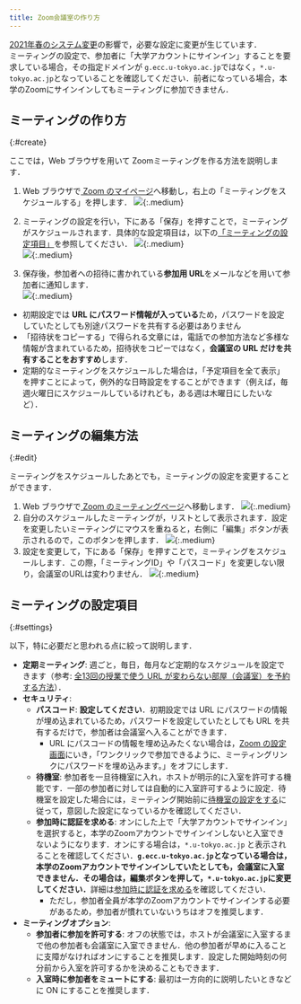 ```yaml
---
title: Zoom会議室の作り方
---
```


<div class="important-box">
<a href="/change2021s/">2021年春のシステム変更</a>の影響で，必要な設定に変更が生じています．<br>
ミーティングの設定で、参加者に「大学アカウントにサインイン」することを要求している場合，その指定ドメインが <code>g.ecc.u-tokyo.ac.jp</code>ではなく，<code>*.u-tokyo.ac.jp</code>となっていることを確認してください．前者になっている場合，本学のZoomにサインインしてもミーティングに参加できません．
</div>

## ミーティングの作り方
{:#create}

ここでは，Web ブラウザを用いて Zoomミーティングを作る方法を説明します．  

1. Web ブラウザで<a href="https://zoom.us/profile" target="_blank"> Zoom のマイページ</a>へ移動し，右上の「ミーティングをスケジュールする」を押します． 
![](img/zoom_create_1.png){:.medium}  

2. ミーティングの設定を行い，下にある「保存」を押すことで，ミーティングがスケジュールされます．具体的な設定項目は，以下の[「ミーティングの設定項目」](#settings)を参照してください．
![](img/zoom_create_2.png){:.medium}  
![](img/zoom_create_3.png){:.medium}  

3. 保存後，参加者への招待に書かれている**参加用 URL**をメールなどを用いて参加者に通知します．  
![](img/zoom_create_4.png){:.medium}  
  * 初期設定では **URL にパスワード情報が入っている**ため，パスワードを設定していたとしても別途パスワードを共有する必要はありません
  * 「招待状をコピーする」で得られる文章には，電話での参加方法など多様な情報が含まれているため，招待状をコピーではなく，**会議室の URL だけを共有することをおすすめ**します．  
  * 定期的なミーティングをスケジュールした場合は，「予定項目を全て表示」を押すことによって，例外的な日時設定をすることができます（例えば，毎週火曜日にスケジュールしているけれども，ある週は木曜日にしたいなど）．

## ミーティングの編集方法
{:#edit}

ミーティングをスケジュールしたあとでも，ミーティングの設定を変更することができます．

1. Web ブラウザで<a href="https://u-tokyo-ac-jp.zoom.us/meeting#/upcoming" target="_blank"> Zoom のミーティングページ</a>へ移動します．
![](img/auth_meeting_1.png){:.medium} 
2. 自分のスケジュールしたミーティングが，リストとして表示されます．設定を変更したいミーティングにマウスを重ねると，右側に「編集」ボタンが表示されるので，このボタンを押します．
![](img/auth_meeting_2.png){:.medium}
3. 設定を変更して，下にある「保存」を押すことで，ミーティングをスケジュールします．この際，「ミーティングID」や「パスコード」を変更しない限り，会議室のURLは変わりません．
![](img/zoom_create_3.png){:.medium}  

## ミーティングの設定項目
{:#settings}

以下，特に必要だと思われる点に絞って説明します．  

  * **定期ミーティング**: 週ごと，毎日，毎月など定期的なスケジュールを設定できます（参考: [全13回の授業で使う URL が変わらない部屋（会議室）を予約する方法](how/faculty_members/schedule)）．
  * **セキュリティ**: 
    * **パスコード**: **設定してください**．初期設定では URL にパスワードの情報が埋め込まれているため，パスワードを設定していたとしても URL を共有するだけで，参加者は会議室へ入ることができます．
      * URL にパスコードの情報を埋め込みたくない場合は，[Zoom の設定画面](https://zoom.us/profile/setting)にいき，「ワンクリックで参加できるように、ミーティングリンクにパスワードを埋め込みます。」をオフにします．
    * **待機室**: 参加者を一旦待機室に入れ，ホストが明示的に入室を許可する機能です．一部の参加者に対しては自動的に入室許可するように設定．待機室を設定した場合には，ミーティング開始前に[待機室の設定をする](waiting_room)に従って，意図した設定になっているかを確認してください．
    * **参加時に認証を求める**: オンにした上で「大学アカウントでサインイン」を選択すると，本学のZoomアカウントでサインインしないと入室できないようになります．オンにする場合は，`*.u-tokyo.ac.jp` と表示されることを確認してください．<strong><code>g.ecc.u-tokyo.ac.jp</code>となっている場合は，本学のZoomアカウントでサインインしていたとしても，会議室に入室できません．その場合は，編集ボタンを押して，<code>*.u-tokyo.ac.jp</code>に変更してください．</strong>詳細は[参加時に認証を求める](auth)を確認してください．
      * ただし，参加者全員が本学のZoomアカウントでサインインする必要があるため，参加者が慣れていないうちはオフを推奨します．
* **ミーティングオプション**:  
  * **参加者に参加を許可する**: オフの状態では，ホストが会議室に入室するまで他の参加者も会議室に入室できません．他の参加者が早めに入ることに支障がなければオンにすることを推奨します．設定した開始時刻の何分前から入室を許可するかを決めることもできます．
  * **入室時に参加者をミュートにする**: 最初は一方向的に説明したいときなどに ON にすることを推奨します． 